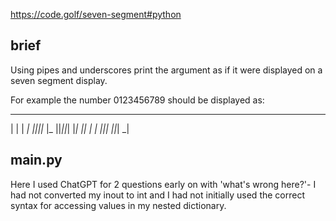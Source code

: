 https://code.golf/seven-segment#python

## brief

Using pipes and underscores print the argument as if it were displayed on a seven segment display.

For example the number 0123456789 should be displayed as:

 _     _  _     _  _  _  _  _
| |  | _| _||_||_ |_   ||_||_|
|_|  ||_  _|  | _||_|  ||_| _|

## main.py

Here I used ChatGPT for 2 questions early on with 'what's wrong here?'- I had not converted my inout to int and I had not initially used the correct syntax for accessing values in my nested dictionary. 

